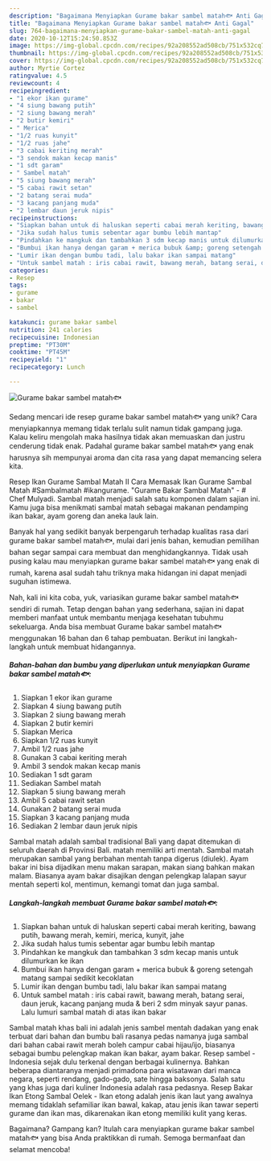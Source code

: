 ```yaml
---
description: "Bagaimana Menyiapkan Gurame bakar sambel matah🐟 Anti Gagal"
title: "Bagaimana Menyiapkan Gurame bakar sambel matah🐟 Anti Gagal"
slug: 764-bagaimana-menyiapkan-gurame-bakar-sambel-matah-anti-gagal
date: 2020-10-12T15:24:50.853Z
image: https://img-global.cpcdn.com/recipes/92a208552ad508cb/751x532cq70/gurame-bakar-sambel-matah🐟-foto-resep-utama.jpg
thumbnail: https://img-global.cpcdn.com/recipes/92a208552ad508cb/751x532cq70/gurame-bakar-sambel-matah🐟-foto-resep-utama.jpg
cover: https://img-global.cpcdn.com/recipes/92a208552ad508cb/751x532cq70/gurame-bakar-sambel-matah🐟-foto-resep-utama.jpg
author: Myrtie Cortez
ratingvalue: 4.5
reviewcount: 4
recipeingredient:
- "1 ekor ikan gurame"
- "4 siung bawang putih"
- "2 siung bawang merah"
- "2 butir kemiri"
- " Merica"
- "1/2 ruas kunyit"
- "1/2 ruas jahe"
- "3 cabai keriting merah"
- "3 sendok makan kecap manis"
- "1 sdt garam"
- " Sambel matah"
- "5 siung bawang merah"
- "5 cabai rawit setan"
- "2 batang serai muda"
- "3 kacang panjang muda"
- "2 lembar daun jeruk nipis"
recipeinstructions:
- "Siapkan bahan untuk di haluskan seperti cabai merah keriting, bawang putih, bawang merah, kemiri, merica, kunyit, jahe"
- "Jika sudah halus tumis sebentar agar bumbu lebih mantap"
- "Pindahkan ke mangkuk dan tambahkan 3 sdm kecap manis untuk dilumurkan ke ikan"
- "Bumbui ikan hanya dengan garam + merica bubuk &amp; goreng setengah matang sampai sedikit kecoklatan"
- "Lumir ikan dengan bumbu tadi, lalu bakar ikan sampai matang"
- "Untuk sambel matah : iris cabai rawit, bawang merah, batang serai, daun jeruk, kacang panjang muda &amp; beri 2 sdm minyak sayur panas. Lalu lumuri sambal matah di atas ikan bakar"
categories:
- Resep
tags:
- gurame
- bakar
- sambel

katakunci: gurame bakar sambel 
nutrition: 241 calories
recipecuisine: Indonesian
preptime: "PT30M"
cooktime: "PT45M"
recipeyield: "1"
recipecategory: Lunch

---
```



![Gurame bakar sambel matah🐟](https://img-global.cpcdn.com/recipes/92a208552ad508cb/751x532cq70/gurame-bakar-sambel-matah🐟-foto-resep-utama.jpg)

Sedang mencari ide resep gurame bakar sambel matah🐟 yang unik? Cara menyiapkannya memang tidak terlalu sulit namun tidak gampang juga. Kalau keliru mengolah maka hasilnya tidak akan memuaskan dan justru cenderung tidak enak. Padahal gurame bakar sambel matah🐟 yang enak harusnya sih mempunyai aroma dan cita rasa yang dapat memancing selera kita.

Resep Ikan Gurame Sambal Matah II Cara Memasak Ikan Gurame Sambal Matah #Sambalmatah #ikangurame. &#34;Gurame Bakar Sambal Matah&#34; - # Chef Mulyadi. Sambal matah menjadi salah satu komponen dalam sajian ini. Kamu juga bisa menikmati sambal matah sebagai makanan pendamping ikan bakar, ayam goreng dan aneka lauk lain.

Banyak hal yang sedikit banyak berpengaruh terhadap kualitas rasa dari gurame bakar sambel matah🐟, mulai dari jenis bahan, kemudian pemilihan bahan segar sampai cara membuat dan menghidangkannya. Tidak usah pusing kalau mau menyiapkan gurame bakar sambel matah🐟 yang enak di rumah, karena asal sudah tahu triknya maka hidangan ini dapat menjadi suguhan istimewa.


Nah, kali ini kita coba, yuk, variasikan gurame bakar sambel matah🐟 sendiri di rumah. Tetap dengan bahan yang sederhana, sajian ini dapat memberi manfaat untuk membantu menjaga kesehatan tubuhmu sekeluarga. Anda bisa membuat Gurame bakar sambel matah🐟 menggunakan 16 bahan dan 6 tahap pembuatan. Berikut ini langkah-langkah untuk membuat hidangannya.

<!--inarticleads1-->

##### Bahan-bahan dan bumbu yang diperlukan untuk menyiapkan Gurame bakar sambel matah🐟:

1. Siapkan 1 ekor ikan gurame
1. Siapkan 4 siung bawang putih
1. Siapkan 2 siung bawang merah
1. Siapkan 2 butir kemiri
1. Siapkan  Merica
1. Siapkan 1/2 ruas kunyit
1. Ambil 1/2 ruas jahe
1. Gunakan 3 cabai keriting merah
1. Ambil 3 sendok makan kecap manis
1. Sediakan 1 sdt garam
1. Sediakan  Sambel matah
1. Siapkan 5 siung bawang merah
1. Ambil 5 cabai rawit setan
1. Gunakan 2 batang serai muda
1. Siapkan 3 kacang panjang muda
1. Sediakan 2 lembar daun jeruk nipis


Sambal matah adalah sambal tradisional Bali yang dapat ditemukan di seluruh daerah di Provinsi Bali. matah memiliki arti mentah. Sambal matah merupakan sambal yang berbahan mentah tanpa digerus (diulek). Ayam bakar ini bisa dijadikan menu makan sarapan, makan siang bahkan makan malam. Biasanya ayam bakar disajikan dengan pelengkap lalapan sayur mentah seperti kol, mentimun, kemangi tomat dan juga sambal. 

<!--inarticleads2-->

##### Langkah-langkah membuat Gurame bakar sambel matah🐟:

1. Siapkan bahan untuk di haluskan seperti cabai merah keriting, bawang putih, bawang merah, kemiri, merica, kunyit, jahe
1. Jika sudah halus tumis sebentar agar bumbu lebih mantap
1. Pindahkan ke mangkuk dan tambahkan 3 sdm kecap manis untuk dilumurkan ke ikan
1. Bumbui ikan hanya dengan garam + merica bubuk &amp; goreng setengah matang sampai sedikit kecoklatan
1. Lumir ikan dengan bumbu tadi, lalu bakar ikan sampai matang
1. Untuk sambel matah : iris cabai rawit, bawang merah, batang serai, daun jeruk, kacang panjang muda &amp; beri 2 sdm minyak sayur panas. Lalu lumuri sambal matah di atas ikan bakar


Sambal matah khas bali ini adalah jenis sambel mentah dadakan yang enak terbuat dari bahan dan bumbu bali rasanya pedas namanya juga sambal dari bahan cabai rawit merah boleh campur cabai hijau/ijo, biasanya sebagai bumbu pelengkap makan ikan bakar, ayam bakar. Resep sambel - Indonesia sejak dulu terkenal dengan berbagai kulinernya. Bahkan beberapa diantaranya menjadi primadona para wisatawan dari manca negara, seperti rendang, gado-gado, sate hingga baksonya. Salah satu yang khas juga dari kuliner Indonesia adalah rasa pedasnya. Resep Bakar Ikan Etong Sambal Oelek - Ikan etong adalah jenis ikan laut yang awalnya memang tidaklah sefamiliar ikan bawal, kakap, atau jenis ikan tawar seperti gurame dan ikan mas, dikarenakan ikan etong memiliki kulit yang keras. 

Bagaimana? Gampang kan? Itulah cara menyiapkan gurame bakar sambel matah🐟 yang bisa Anda praktikkan di rumah. Semoga bermanfaat dan selamat mencoba!
